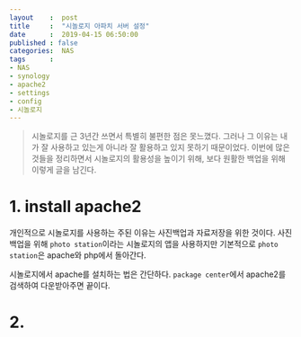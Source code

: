 ```yaml
---
layout    :  post
title     :  "시놀로지 아파치 서버 설정"
date      :  2019-04-15 06:50:00 
published : false
categories:  NAS
tags      :
- NAS
- synology
- apache2
- settings
- config
- 시놀로지
---
```


> 시놀로지를 근 3년간 쓰면서 특별히 불편한 점은 못느꼈다. 그러나 그 이유는 내가 잘 사용하고 있는게 아니라 잘 활용하고 있지 못하기 때문이었다. 이번에 많은 것들을 정리하면서 시놀로지의 활용성을 높이기 위해, 보다 원활한 백업을 위해 이렇게 글을 남긴다. 

# 1. install apache2

개인적으로 시놀로지를 사용하는 주된 이유는 사진백업과 자료저장을 위한 것이다. 사진 백업을 위해 `photo station`이라는 시놀로지의 앱을 사용하지만 기본적으로 `photo station`은 apache와 php에서 돌아간다. 

시놀로지에서 apache를 설치하는 법은 간단하다. `package center`에서 apache2를 검색하여 다운받아주면 끝이다.

# 2. 